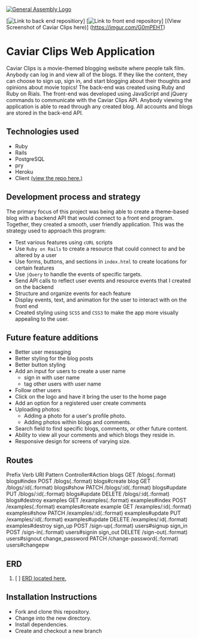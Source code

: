 [![General Assembly Logo](https://camo.githubusercontent.com/1a91b05b8f4d44b5bbfb83abac2b0996d8e26c92/687474703a2f2f692e696d6775722e636f6d2f6b6538555354712e706e67)](https://generalassemb.ly/education/web-development-immersive)

[![Link to back end repositiory](https://caviar-clips.herokuapp.com)]
[![Link to front end repository](https://maxxkowalik.github.io/caviar-clips-client/)]
[(View Screenshot of Caviar Clips here)] (https://imgur.com/G0mPEHT)

# Caviar Clips Web Application

Caviar Clips is a movie-themed blogging website where people talk film. Anybody can log in and view all of
the blogs. If they like the content, they can choose to sign up, sign in, and start blogging about their thoughts
and opinions about movie topics! The back-end was created using Ruby and Ruby on Rials. The front-end was developed
using JavaScript and jQuery commands to communicate with the Caviar Clips API. Anybody viewing the application
is able to read through any created blog. All accounts and blogs are stored in the back-end API.


## Technologies used

- Ruby
- Rails
- PostgreSQL
- pry
- Heroku
- Client [(view the repo here.)](https://github.com/MaxxKowalik/caviar-clips-client)

## Development process and strategy

The primary focus of this project was being able to create a theme-based blog with a backend
API that would connect to a front end program. Together, they created a smooth, user friendly
application. This was the strategy used to approach this program:
- Test various features using `cURL` scripts
- Use `Ruby on Rails` to create a resource that could connect to and be altered by a user
- Use forms, buttons, and sections in `index.html` to create locations for certain features
- Use `jQuery` to handle the events of specific targets.
- Send API calls to reflect user events and resource events that I created on the backend
- Structure and organize events for each feature
- Display events, text, and animation for the user to interact with on the front end
- Created styling using `SCSS` and `CSS3` to make the app more visually appealing to the user.

## Future feature additions
- Better user messaging
- Better styling for the blog posts
- Better button styling
- Add an input for users to create a user name
  - sign in with user name
  - tag other users with user name
- Follow other users
- Click on the logo and have it bring the user to the home page
- Add an option for a registered user create comments
- Uploading photos:
  - Adding a photo for a user's profile photo.
  - Adding photos within blogs and comments.
- Search field to find specific blogs, comments, or other future content.
- Ability to view all your comments and which blogs they reside in.
- Responsive design for screens of varying size.

## Routes
Prefix Verb   URI Pattern                Controller#Action
   blogs GET    /blogs(.:format)           blogs#index
         POST   /blogs(.:format)           blogs#create
    blog GET    /blogs/:id(.:format)       blogs#show
         PATCH  /blogs/:id(.:format)       blogs#update
         PUT    /blogs/:id(.:format)       blogs#update
         DELETE /blogs/:id(.:format)       blogs#destroy
examples GET    /examples(.:format)        examples#index
         POST   /examples(.:format)        examples#create
 example GET    /examples/:id(.:format)    examples#show
         PATCH  /examples/:id(.:format)    examples#update
         PUT    /examples/:id(.:format)    examples#update
         DELETE /examples/:id(.:format)    examples#destroy
 sign_up POST   /sign-up(.:format)         users#signup
 sign_in POST   /sign-in(.:format)         users#signin
sign_out DELETE /sign-out(.:format)        users#signout
change_password PATCH  /change-password(.:format) users#changepw

## ERD
1. [ ] [ERD located here.](https://imgur.com/I7UQdYV)

## Installation Instructions

- Fork and clone this repository.
- Change into the new directory.
- Install dependencies.
- Create and checkout a new branch
